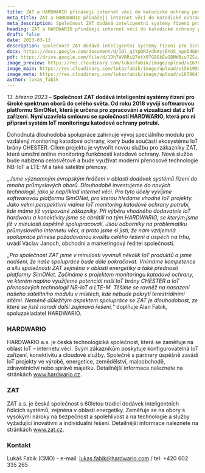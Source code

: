 ```yaml
---
title: ZAT a HARDWARIO přinášejí internet věcí do katodické ochrany potrubí
meta_title: ZAT a HARDWARIO přinášejí internet věcí do katodické ochrany potrubí
meta_description: Společnost ZAT dodává inteligentní systémy řízení pro široké spektrum oborů do celého světa. Od roku 2018 vyvíjí softwarovou platformu SimONet, která je určena pro zpracování a vizualizaci dat z IoT zařízení. Nyní uzavřela smlouvu se společností HARDWARIO, která pro ni připraví systém IoT monitoringu katodové ochrany potrubí.
heading: ZAT a HARDWARIO přinášejí internet věcí do katodické ochrany potrubí
draft: false
date: 2023-03-13
description: Společnost ZAT dodává inteligentní systémy řízení pro široké spektrum oborů do celého světa. Od roku 2018 vyvíjí softwarovou platformu SimONet, která je určena pro zpracování a vizualizaci dat z IoT zařízení. Nyní uzavřela smlouvu se společností HARDWARIO, která pro ni připraví systém IoT monitoringu katodové ochrany potrubí. 
docx: https://docs.google.com/document/d/1Dl_qiYpQRJydNAyjEYo5_opoI4GUsvlJ/edit?usp=sharing&ouid=100979526148034723712&rtpof=true&sd=true
pdf: https://drive.google.com/file/d/1Dh7WVRRiQ7utX07G8GkEwSBNWBiu7ZSi/view?usp=sharing
image_preview: https://res.cloudinary.com/lukasfabik/image/upload/v1678643931/press/2023-03-13-zat-partnership.jpg
image_main: https://res.cloudinary.com/lukasfabik/image/upload/v1581950249/blog/wide_placeholder.jpg
image_meta: https://res.cloudinary.com/lukasfabik/image/upload/v1678643771/press/2023-03-13-zat-partnership.cs.jpg
author: lukas_fabik
---
```


*13. března 2023* – **Společnost ZAT dodává inteligentní systémy řízení pro široké spektrum oborů do celého světa. Od roku 2018 vyvíjí softwarovou platformu SimONet, která je určena pro zpracování a vizualizaci dat z IoT zařízení. Nyní uzavřela smlouvu se společností HARDWARIO, která pro ni připraví systém IoT monitoringu katodové ochrany potrubí.**

Dohodnutá dlouhodobá spolupráce zahrnuje vývoj speciálního modulu pro vzdálený monitoring katodové ochrany, který bude součástí ekosystému IoT brány CHESTER. Cílem projektu je vytvořit novou službu pro zákazníky ZAT, která umožní online monitoring funkčnosti katodové ochrany. Nová služba bude nabízena celosvětově a bude využívat moderní přenosové technologie NB-IoT a LTE-M a také satelitní přenosy. 

*„Jsme významným evropským hráčem v oblasti dodávek systémů řízení do mnoha průmyslových oborů. Dlouhodobě investujeme do nových technologií, jako je například internet věcí. Pro tyto účely vyvíjíme softwarovou platformu SimONet, pro kterou hledáme vhodné IoT projekty. Jako velmi perspektivní vidíme IoT monitoring katodové ochrany potrubí, kde máme již vytipované zákazníky. Při výběru vhodného dodavatele IoT hardwaru a konektivity jsme se obrátili na tým HARDWARIO, se kterým jsme již v minulosti úspěšně spolupracovali. Jsou odborníky na problematiku průmyslového internetu věcí, a proto jsme si jisti, že nám vzájemná spolupráce přinese požadovanou kvalitu celého řešení a úspěch na trhu,* uvádí Václav Janoch, obchodní a marketingový ředitel společnosti.

*„Pro společnost ZAT jsme v minulosti vyvinuli několik IoT produktů a jsme nadšeni, že naše spolupráce bude dále pokračovat. Vnímáme kompetence a sílu společnosti ZAT zejména v oblasti energetiky a také přednosti platformy SimONet. Začínáme s projektem monitoringu katodové ochrany, ve kterém naplno využijeme potenciál naší IoT brány CHESTER a IoT přenosových technologií NB-IoT a LTE-M. Těšíme se rovněž na nasazení našeho satelitního modulu v místech, kde nebude pokrytí terestriálními sítěmi. Neméně důležitým aspektem spolupráce se ZAT je dlouhodobost, ze které se jistě narodí další zajímavá řešení,“* doplňuje Alan Fabik, spoluzakladatel HARDWARIO.

### HARDWARIO

HARDWARIO a.s. je česká technologická společnost, která se zaměřuje na oblast IoT – internetu věcí. Svým zákazníkům poskytuje konfigurovatelná IoT zařízení, konektivitu a cloudové služby. Společně s partnery úspěšně zavádí IoT projekty ve výrobě, energetice, zemědělství, maloobchodě, zdravotnictví nebo správě majetku. Detailnější informace naleznete na stránkách www.hardwario.cz.

### ZAT

ZAT a.s.  je česká společnost s 60letou tradicí dodávek inteligentních řídících systémů, zejména v oblasti energetiky. Zaměřuje se na obory s vysokými nároky na bezpečnost a spolehlivost a na technologie a služby vyžadující inovativní a individuální řešení. Detailnější informace naleznete na stránkách www.zat.cz.

### Kontakt

Lukáš Fabik (CMO) - e-mail: lukas.fabik@hardwario.com / tel: +420 602 335 265